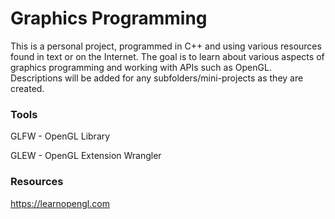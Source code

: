 # Graphics Programming

This is a personal project, programmed in C++ and using various resources found in text or on the Internet. The goal is to learn about various aspects of graphics programming and working with APIs such as OpenGL. Descriptions will be added for any subfolders/mini-projects as they are created.

### Tools

GLFW - OpenGL Library

GLEW - OpenGL Extension Wrangler

### Resources

https://learnopengl.com